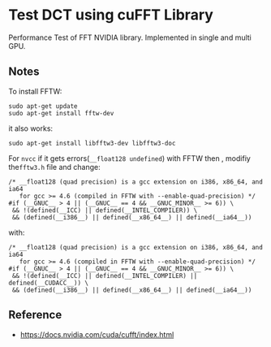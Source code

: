 # Test DCT using cuFFT Library

Performance Test of FFT NVIDIA library. Implemented in single and multi GPU.

## Notes

To install FFTW:

	sudo apt-get update
	sudo apt-get install fftw-dev

it also works:

	sudo apt-get install libfftw3-dev libfftw3-doc

For `nvcc` if it gets errors(`__float128 undefined`) with FFTW then , modifiy the`fftw3.h` file and change:

	/* __float128 (quad precision) is a gcc extension on i386, x86_64, and ia64     
	   for gcc >= 4.6 (compiled in FFTW with --enable-quad-precision) */
	#if (__GNUC__ > 4 || (__GNUC__ == 4 && __GNUC_MINOR__ >= 6)) \
	 && !(defined(__ICC) || defined(__INTEL_COMPILER)) \
	 && (defined(__i386__) || defined(__x86_64__) || defined(__ia64__))



with:

	/* __float128 (quad precision) is a gcc extension on i386, x86_64, and ia64     
	   for gcc >= 4.6 (compiled in FFTW with --enable-quad-precision) */
	#if (__GNUC__ > 4 || (__GNUC__ == 4 && __GNUC_MINOR__ >= 6)) \
	 && !(defined(__ICC) || defined(__INTEL_COMPILER) || defined(__CUDACC__)) \
	 && (defined(__i386__) || defined(__x86_64__) || defined(__ia64__))



## Reference

- https://docs.nvidia.com/cuda/cufft/index.html




